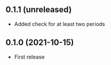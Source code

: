## 0.1.1 (unreleased)

- Added check for at least two periods

## 0.1.0 (2021-10-15)

- First release
